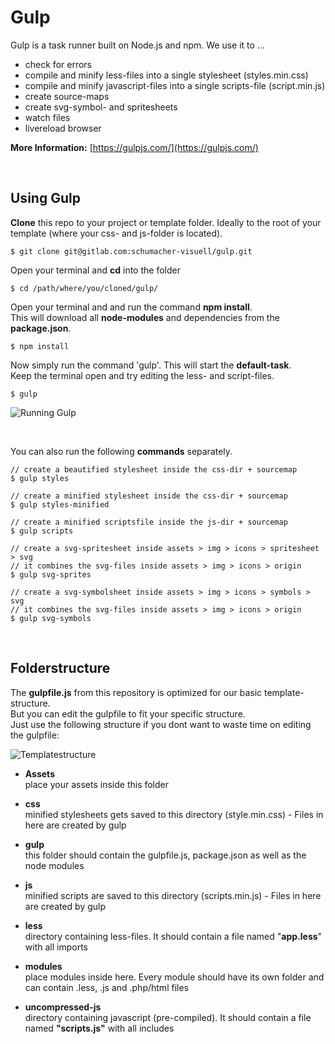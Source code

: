 # Gulp

Gulp is a task runner built on Node.js and npm.
We use it to ...

+ check for errors
+ compile and minify less-files into a single stylesheet (styles.min.css)
+ compile and minify javascript-files into a single scripts-file (script.min.js)
+ create source-maps
+ create svg-symbol- and spritesheets
+ watch files
+ livereload browser

**More Information:** [https://gulpjs.com/](https://gulpjs.com/)

<br/>

## Using Gulp

**Clone** this repo to your project or template folder.
Ideally to the root of your template (where your css- and js-folder is located).

```
$ git clone git@gitlab.com:schumacher-visuell/gulp.git
```

Open your terminal and **cd** into the folder

```
$ cd /path/where/you/cloned/gulp/
```

Open your terminal and and run the command **npm install**.<br/>
This will download all **node-modules** and dependencies from the **package.json**.

```
$ npm install
```

Now simply run the command 'gulp'. This will start the **default-task**. <br/>
Keep the terminal open and try editing the less- and script-files.
```
$ gulp
```
![Running Gulp](img/gulp_start.png?raw=true "Gulp")

<br/>

You can also run the following **commands** separately.

```
// create a beautified stylesheet inside the css-dir + sourcemap
$ gulp styles

// create a minified stylesheet inside the css-dir + sourcemap
$ gulp styles-minified

// create a minified scriptsfile inside the js-dir + sourcemap
$ gulp scripts

// create a svg-spritesheet inside assets > img > icons > spritesheet > svg
// it combines the svg-files inside assets > img > icons > origin
$ gulp svg-sprites

// create a svg-symbolsheet inside assets > img > icons > symbols > svg
// it combines the svg-files inside assets > img > icons > origin
$ gulp svg-symbols
```

<br/>

## Folderstructure

The **gulpfile.js** from this repository is optimized for our basic template-structure.<br/>
But you can edit the gulpfile to fit your specific structure.<br/>
Just use the following structure if you dont want to waste time on editing the gulpfile:

![Templatestructure](img/folderstructure.png?raw=true "Gulp")

+ **Assets**<br/>
place your assets inside this folder
    
+ **css**<br/>
minified stylesheets gets saved to this directory (style.min.css) - Files in here are created by gulp

+ **gulp**<br/>
this folder should contain the gulpfile.js, package.json as well as the node modules

+ **js**<br/>
minified scripts are saved to this directory (scripts.min.js) - Files in here are created by gulp

+ **less**<br/>
directory containing less-files. It should contain a file named "**app.less**" with all imports

+ **modules**<br/>
place modules inside here. Every module should have its own folder and can contain .less, .js and .php/html files

+ **uncompressed-js**<br/>
directory containing javascript (pre-compiled). It should contain a file named **"scripts.js"** with all includes



